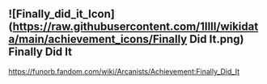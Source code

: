 ## ![Finally_did_it_Icon](https://raw.githubusercontent.com/1IlIl/wikidata/main/achievement_icons/Finally Did It.png) Finally Did It


https://funorb.fandom.com/wiki/Arcanists/Achievement:Finally_Did_It
